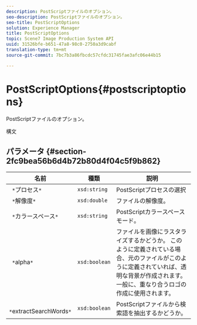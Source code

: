 ```yaml
---
description: PostScriptファイルのオプション。
seo-description: PostScriptファイルのオプション。
seo-title: PostScriptOptions
solution: Experience Manager
title: PostScriptOptions
topic: Scene7 Image Production System API
uuid: 31526bfe-b651-47a8-98c0-2750a3d9cabf
translation-type: tm+mt
source-git-commit: 7bc7b3a86fbcdc57cfdc31745fae3afc06e44b15

---
```



# PostScriptOptions{#postscriptoptions}

PostScriptファイルのオプション。

構文

## パラメータ {#section-2fc9bea56b6d4b72b80d4f04c5f9b862}

| 名前 | 種類 | 説明 |
|---|---|---|
| ` *`プロセス`*` | `xsd:string` | PostScriptプロセスの選択 |
| ` *`解像度`*` | `xsd:double` | ファイルの解像度。 |
| ` *`カラースペース`*` | `xsd:string` | PostScriptカラースペースモード。 |
| ` *`alpha`*` | `xsd:boolean` | ファイルを画像にラスタライズするかどうか。 このように定義されている場合、元のファイルがこのように定義されていれば、透明な背景が作成されます。 一般に、重なり合うロゴの作成に使用されます。 |
| ` *`extractSearchWords`*` | `xsd:boolean` | PostScriptファイルから検索語を抽出するかどうか。 |

